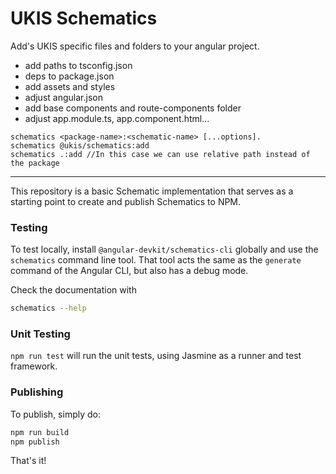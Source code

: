 # UKIS Schematics

Add's UKIS specific files and folders to your angular project.
- add paths to tsconfig.json
- deps to package.json
- add assets and styles
- adjust angular.json
- add base components and route-components folder
- adjust app.module.ts, app.component.html...


```
schematics <package-name>:<schematic-name> [...options].
schematics @ukis/schematics:add
schematics .:add //In this case we can use relative path instead of the package
```

--- 
This repository is a basic Schematic implementation that serves as a starting point to create and publish Schematics to NPM.

### Testing

To test locally, install `@angular-devkit/schematics-cli` globally and use the `schematics` command line tool. That tool acts the same as the `generate` command of the Angular CLI, but also has a debug mode.

Check the documentation with
```bash
schematics --help
```

### Unit Testing

`npm run test` will run the unit tests, using Jasmine as a runner and test framework.

### Publishing

To publish, simply do:

```bash
npm run build
npm publish
```

That's it!
 